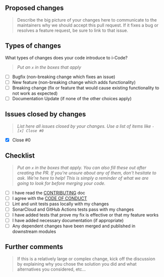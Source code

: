 ## Proposed changes

> Describe the big picture of your changes here to communicate to the maintainers why we should accept this pull request. If it fixes a bug or resolves a feature request, be sure to link to that issue.

## Types of changes

What types of changes does your code introduce to i-Code?
> _Put an `x` in the boxes that apply_

- [ ] Bugfix (non-breaking change which fixes an issue)
- [ ] New feature (non-breaking change which adds functionality)
- [ ] Breaking change (fix or feature that would cause existing functionality to not work as expected)
- [ ] Documentation Update (if none of the other choices apply)

## Issues closed by changes

> _List here all issues closed by your changes. Use a list of items like `- [x] Close #0`_

- [x] Close #0

## Checklist

> _Put an `x` in the boxes that apply. You can also fill these out after creating the PR. If you're unsure about any of them, don't hesitate to ask. We're here to help! This is simply a reminder of what we are going to look for before merging your code._

- [ ] I have read the [CONTRIBUTING](https://github.com/cnescatlab/i-CodeCNES/blob/master/CONTRIBUTING.md) doc
- [ ] I agree with the [CODE OF CONDUCT](https://github.com/cnescatlab/i-CodeCNES/blob/master/CONTRIBUTING.md)
- [ ] Lint and unit tests pass locally with my changes
- [ ] SonarCloud and GitHub Actions tests pass with my changes
- [ ] I have added tests that prove my fix is effective or that my feature works
- [ ] I have added necessary documentation (if appropriate)
- [ ] Any dependent changes have been merged and published in downstream modules

## Further comments

> If this is a relatively large or complex change, kick off the discussion by explaining why you chose the solution you did and what alternatives you considered, etc...
